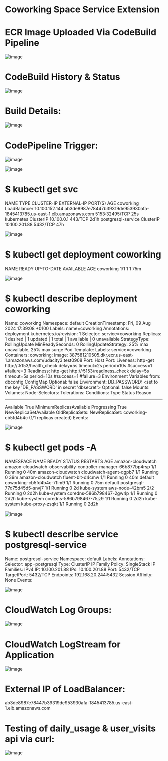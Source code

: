 # Coworking Space Service Extension

# ECR Image Uploaded Via CodeBuild Pipeline
![image](https://github.com/user-attachments/assets/cf6001a3-f08e-40eb-a4d0-3906b7892496)

# CodeBuild History & Status
![image](https://github.com/user-attachments/assets/c41641e2-0d89-4343-993a-03c1e26a1e28)

# Build Details:
![image](https://github.com/user-attachments/assets/33f532e8-328d-4839-845c-f40bbf99a848)

# CodePipeline Trigger:
![image](https://github.com/user-attachments/assets/55863d95-3aaa-4dd1-85a4-ab193730a5cf)

![image](https://github.com/user-attachments/assets/e2ef516f-2299-4b40-abfb-a9e369c98700)

# $ kubectl get svc
NAME TYPE CLUSTER-IP EXTERNAL-IP
PORT(S) AGE
coworking LoadBalancer 10.100.152.144
ab3de8987e78447b39319de953930afa-1845413785.us-east-1.elb.amazonaws.com
5153:32495/TCP 25s
kubernetes ClusterIP 10.100.0.1 <none>
443/TCP 2d1h
postgresql-service ClusterIP 10.100.201.88 <none>
5432/TCP 47h

![image](https://github.com/user-attachments/assets/4229c2d6-fa9c-42b0-bb81-ed6a5fe57130)

# $ kubectl get deployment coworking
NAME READY UP-TO-DATE AVAILABLE AGE
coworking 1/1 1 1 75m

![image](https://github.com/user-attachments/assets/687700d6-2f73-4ef7-bc19-1bc6d5437815)

# $ kubectl describe deployment coworking
Name: coworking
Namespace: default
CreationTimestamp: Fri, 09 Aug 2024 17:39:08 +0100
Labels: name=coworking
Annotations: deployment.kubernetes.io/revision: 1
Selector: service=coworking
Replicas: 1 desired | 1 updated | 1 total | 1 available | 0 unavailable
StrategyType: RollingUpdate
MinReadySeconds: 0
RollingUpdateStrategy: 25% max unavailable, 25% max surge
Pod Template:
Labels: service=coworking
Containers:
coworking:
Image: 387581210505.dkr.ecr.us-east-1.amazonaws.com/udacity3:test0908
Port: <none>
Host Port: <none>
Liveness: http-get http://:5153/health_check delay=5s timeout=2s period=10s
#success=1 #failure=3
Readiness: http-get http://:5153/readiness_check delay=5s timeout=5s
period=10s #success=1 #failure=3
Environment Variables from:
dbconfig ConfigMap Optional: false
Environment:
DB_PASSWORD: <set to the key 'DB_PASSWORD' in secret 'dbsecret'>
Optional: false
Mounts: <none>
Volumes: <none>
Node-Selectors: <none>
Tolerations: <none>
Conditions:
Type Status Reason
---- ------ ------
Available True MinimumReplicasAvailable
Progressing True NewReplicaSetAvailable
OldReplicaSets: <none>
NewReplicaSet: coworking-cb5fd4b4c (1/1 replicas created)
Events: <none>

![image](https://github.com/user-attachments/assets/b64ffc4d-bbc1-42d9-aca9-2d24c9878351)

# $ kubectl get pods -A
NAMESPACE NAME READY STATUS
RESTARTS AGE
amazon-cloudwatch
amazon-cloudwatch-observability-controller-manager-66b877bp4rsp 1/1 Running
0 40m
amazon-cloudwatch cloudwatch-agent-qgpb7 1/1
Running 0 39m
amazon-cloudwatch fluent-bit-d4cmw 1/1 Running
0 40m
default coworking-cb5fd4b4c-7flm9 1/1 Running
0 75m
default postgresql-77d75d45d5-snvj7 1/1 Running
0 2d
kube-system aws-node-42bm5 2/2 Running
0 2d2h
kube-system coredns-586b798467-2gw4p 1/1
Running 0 2d2h
kube-system coredns-586b798467-75jz9 1/1
Running 0 2d2h
kube-system kube-proxy-zsqkt 1/1 Running 0
2d2h

![image](https://github.com/user-attachments/assets/e18b6d50-92bd-4a89-8aff-b27c5706b9c6)

# $ kubectl describe service postgresql-service
Name: postgresql-service
Namespace: default
Labels: <none>
Annotations: <none>
Selector: app=postgresql
Type: ClusterIP
IP Family Policy: SingleStack
IP Families: IPv4
IP: 10.100.201.88
IPs: 10.100.201.88
Port: <unset> 5432/TCP
TargetPort: 5432/TCP
Endpoints: 192.168.20.244:5432
Session Affinity: None
Events: <none>

![image](https://github.com/user-attachments/assets/0f59c0ad-fbb5-4db3-b7c5-621f20c93da9)

# CloudWatch Log Groups:
![image](https://github.com/user-attachments/assets/29a13f97-6b97-43ef-a161-49aff374ef7b)

# CloudWatch LogStream for Application
![image](https://github.com/user-attachments/assets/8545915f-8116-4d5b-a8da-7b9c61761ac3)

# External IP of LoadBalancer:
ab3de8987e78447b39319de953930afa-1845413785.us-east-1.elb.amazonaws.com

# Testing of daily_usage & user_visits api via curl:
![image](https://github.com/user-attachments/assets/873b9b2d-d441-420a-a84e-f7ebe3dd8dc9)


